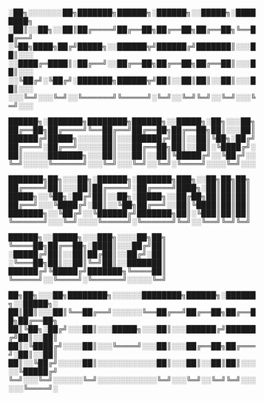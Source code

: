 ░██╗░░░░░░░██╗███████╗██████╗░██████╗░░█████╗░████████╗
░██║░░██╗░░██║██╔════╝██╔══██╗██╔══██╗██╔══██╗╚══██╔══╝
░╚██╗████╗██╔╝█████╗░░██████╦╝██████╔╝███████║░░░██║░░░
░░████╔═████║░██╔══╝░░██╔══██╗██╔══██╗██╔══██║░░░██║░░░
░░╚██╔╝░╚██╔╝░███████╗██████╦╝██║░░██║██║░░██║░░░██║░░░
░░░╚═╝░░░╚═╝░░╚══════╝╚═════╝░╚═╝░░╚═╝╚═╝░░╚═╝░░░╚═╝░░░

██████╗░███████╗████████╗██████╗░░█████╗░██╗░░░██╗
██╔══██╗██╔════╝╚══██╔══╝██╔══██╗██╔══██╗██║░░░██║
██████╔╝█████╗░░░░░██║░░░██████╔╝██║░░██║╚██╗░██╔╝
██╔═══╝░██╔══╝░░░░░██║░░░██╔══██╗██║░░██║░╚████╔╝░
██║░░░░░███████╗░░░██║░░░██║░░██║╚█████╔╝░░╚██╔╝░░
╚═╝░░░░░╚══════╝░░░╚═╝░░░╚═╝░░╚═╝░╚════╝░░░░╚═╝░░░

███████╗██╗░░░██╗░██████╗░███████╗███╗░░██╗██╗██╗
██╔════╝██║░░░██║██╔════╝░██╔════╝████╗░██║██║██║
█████╗░░╚██╗░██╔╝██║░░██╗░█████╗░░██╔██╗██║██║██║
██╔══╝░░░╚████╔╝░██║░░╚██╗██╔══╝░░██║╚████║██║██║
███████╗░░╚██╔╝░░╚██████╔╝███████╗██║░╚███║██║██║
╚══════╝░░░╚═╝░░░░╚═════╝░╚══════╝╚═╝░░╚══╝╚═╝╚═╝

██████╗░░█████╗░░░███╗░░░░██╗██╗  
╚════██╗██╔══██╗░████║░░░██╔╝██║  
░█████╔╝██║░░██║██╔██║░░██╔╝░██║  
░╚═══██╗██║░░██║╚═╝██║░░███████║  
██████╔╝╚█████╔╝███████╗╚════██║  
╚═════╝░░╚════╝░╚══════╝░░░░░╚═╝  

██╗██╗░░░██╗████████╗░░░░░░████████╗██████╗░██████╗░░█████╗░
██║██║░░░██║╚══██╔══╝░░░░░░╚══██╔══╝██╔══██╗██╔══██╗██╔══██╗
██║╚██╗░██╔╝░░░██║░░░█████╗░░░██║░░░██████╔╝██████╔╝██║░░██║
██║░╚████╔╝░░░░██║░░░╚════╝░░░██║░░░██╔══██╗██╔═══╝░██║░░██║
██║░░╚██╔╝░░░░░██║░░░░░░░░░░░░██║░░░██║░░██║██║░░░░░╚█████╔╝
╚═╝░░░╚═╝░░░░░░╚═╝░░░░░░░░░░░░╚═╝░░░╚═╝░░╚═╝╚═╝░░░░░░╚════╝░